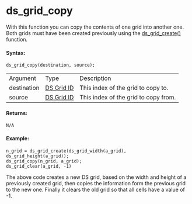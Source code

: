 # ds_grid_copy

With this function you can copy the contents of one grid into another
one. Both grids must have been created previously using the [
ds_grid_create() ](ds_grid_create) function.

#### Syntax:

``` gml
ds_grid_copy(destination, source);
```

|             |                                                                                                             |                                      |
|-------------|-------------------------------------------------------------------------------------------------------------|--------------------------------------|
| Argument    | Type                                                                                                        | Description                          |
| destination |  [DS Grid ID](../../../../../GameMaker_Language/GML_Reference/Data_Structures/DS_Grids/ds_grid_create)  | This index of the grid to copy to.   |
| source      |  [DS Grid ID](../../../../../GameMaker_Language/GML_Reference/Data_Structures/DS_Grids/ds_grid_create)  | This index of the grid to copy from. |

#### Returns:

``` gml
N/A
```

#### Example:

``` gml
n_grid = ds_grid_create(ds_grid_width(a_grid), ds_grid_height(a_grid));
ds_grid_copy(n_grid, a_grid);
ds_grid_clear(a_grid, -1)
```

The above code creates a new DS grid, based on the width and height of a
previously created grid, then copies the information form the previous
grid to the new one. Finally it clears the old grid so that all cells
have a value of -1.
